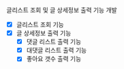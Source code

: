 글리스트 조회 및 글 상세정보 출력 기능 개발

- [x] 글리스트 조회 기능
- [x] 글 상세정보 출력 기능
  - [x] 댓글 리스트 출력 기능
  - [x] 대댓글 리스트 출력 기능
  - [x] 좋아요 갯수 출력 기능